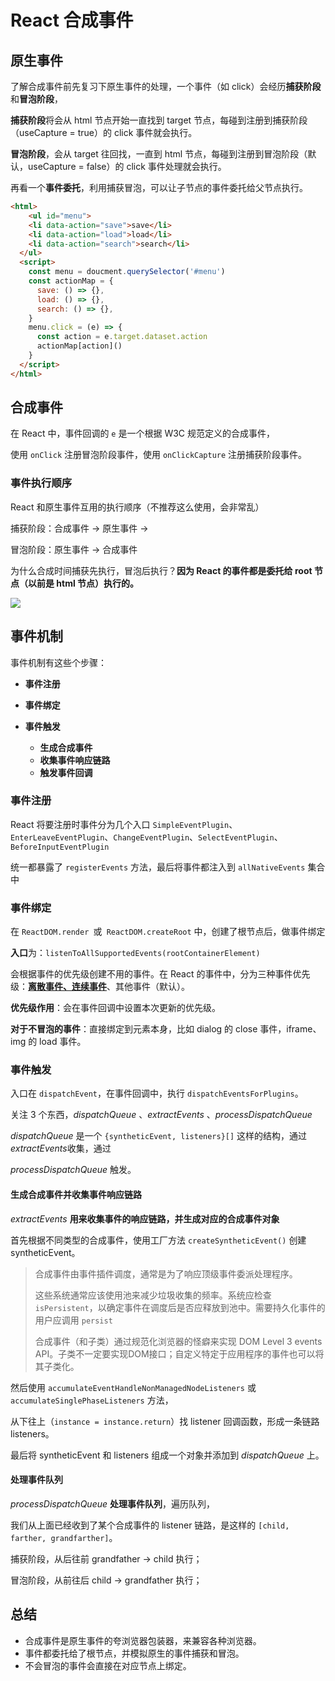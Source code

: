 

# React 合成事件

## 原生事件

了解合成事件前先复习下原生事件的处理，一个事件（如 click）会经历**捕获阶段**和**冒泡阶段**，

**捕获阶段**将会从 html 节点开始一直找到 target 节点，每碰到注册到捕获阶段（useCapture = true）的 click 事件就会执行。

**冒泡阶段**，会从 target 往回找，一直到 html 节点，每碰到注册到冒泡阶段（默认，useCapture = false）的 click 事件处理就会执行。

再看一个**事件委托**，利用捕获冒泡，可以让子节点的事件委托给父节点执行。

```html
<html>
	<ul id="menu">
    <li data-action="save">save</li>
    <li data-action="load">load</li>
    <li data-action="search">search</li>
  </ul>
  <script>
  	const menu = doucment.querySelector('#menu')
    const actionMap = {
      save: () => {},
      load: () => {},
      search: () => {},
    }
    menu.click = (e) => {
      const action = e.target.dataset.action
      actionMap[action]()
    }
  </script>
</html>
```



## 合成事件

在 React 中，事件回调的 `e` 是一个根据 W3C 规范定义的合成事件，

使用 `onClick` 注册冒泡阶段事件，使用 `onClickCapture` 注册捕获阶段事件。



### 事件执行顺序

React 和原生事件互用的执行顺序（不推荐这么使用，会非常乱）

捕获阶段：合成事件 -> 原生事件 ->

冒泡阶段：原生事件 -> 合成事件



为什么合成时间捕获先执行，冒泡后执行？**因为 React 的事件都是委托给 root 节点（以前是 html 节点）执行的。**

![](https://file.simonwong.cn/blog/202203011719336.png)

## 事件机制

事件机制有这些个步骤：

- **事件注册**

- **事件绑定**
- **事件触发**
  - **生成合成事件**
  - **收集事件响应链路**
  - **触发事件回调**



### 事件注册

React 将要注册时事件分为几个入口 `SimpleEventPlugin`、`EnterLeaveEventPlugin`、`ChangeEventPlugin`、`SelectEventPlugin`、`BeforeInputEventPlugin`

统一都暴露了 `registerEvents` 方法，最后将事件都注入到 `allNativeEvents` 集合中

### 事件绑定

在 `ReactDOM.render `或` ReactDOM.createRoot` 中，创建了根节点后，做事件绑定

**入口**为：`listenToAllSupportedEvents(rootContainerElement)`

会根据事件的优先级创建不用的事件。在 React 的事件中，分为三种事件优先级：**[离散事件、连续事件](./react-glossary.md#discrete-events)**、其他事件（默认）。

**优先级作用**：会在事件回调中设置本次更新的优先级。

**对于不冒泡的事件**：直接绑定到元素本身，比如 dialog 的 close 事件，iframe、img 的 load 事件。

### 事件触发

入口在 `dispatchEvent`，在事件回调中，执行 `dispatchEventsForPlugins`。

关注 3 个东西，*dispatchQueue* 、*extractEvents* 、*processDispatchQueue* 

*dispatchQueue* 是一个 `{syntheticEvent, listeners}[]` 这样的结构，通过*extractEvents*收集，通过

*processDispatchQueue* 触发。



#### 生成合成事件并收集事件响应链路

*extractEvents* **用来收集事件的响应链路，并生成对应的合成事件对象**

首先根据不同类型的合成事件，使用工厂方法 `createSyntheticEvent()` 创建 syntheticEvent。

> 合成事件由事件插件调度，通常是为了响应顶级事件委派处理程序。
>
> 这些系统通常应该使用池来减少垃圾收集的频率。系统应检查 `isPersistent`，以确定事件在调度后是否应释放到池中。需要持久化事件的用户应调用 `persist`
>
> 合成事件（和子类）通过规范化浏览器的怪癖来实现 DOM Level 3 events API。子类不一定要实现DOM接口；自定义特定于应用程序的事件也可以将其子类化。

然后使用 `accumulateEventHandleNonManagedNodeListeners` 或 `accumulateSinglePhaseListeners` 方法，

从下往上（`instance = instance.return`）找 listener 回调函数，形成一条链路 listeners。



最后将 syntheticEvent 和 listeners 组成一个对象并添加到 *dispatchQueue* 上。



#### 处理事件队列

*processDispatchQueue* **处理事件队列**，遍历队列，

我们从上面已经收到了某个合成事件的 listener 链路，是这样的 `[child, farther, grandfarther]`。

捕获阶段，从后往前 grandfather -> child 执行；

冒泡阶段，从前往后 child -> grandfather 执行；



## 总结

- 合成事件是原生事件的夸浏览器包装器，来兼容各种浏览器。
- 事件都委托给了根节点，并模拟原生的事件捕获和冒泡。
- 不会冒泡的事件会直接在对应节点上绑定。

